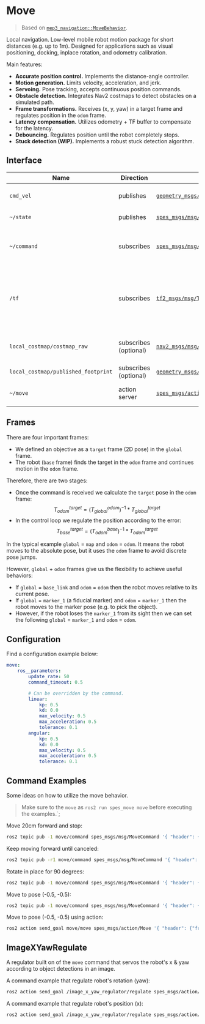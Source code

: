 # Move

> Based on [`mep3_navigation::MoveBehavior`](https://github.com/memristor/mep3/edit/main/mep3_navigation/src/move_behavior/README.md).

Local navigation. Low-level mobile robot motion package for short distances (e.g. up to 1m). Designed for applications such as visual positioning, docking, inplace rotation, and odometry calibration.

Main features:
- **Accurate position control.** Implements the distance-angle controller.
- **Motion generation.** Limits velocity, acceleration, and jerk.
- **Servoing.** Pose tracking, accepts continuous position commands.
- **Obstacle detection.** Integrates Nav2 costmaps to detect obstacles on a simulated path.
- **Frame transformations.** Receives (x, y, yaw) in a target frame and regulates position in the `odom` frame.
- **Latency compensation.** Utilizes odometry + TF buffer to compensate for the latency. 
- **Debouncing.** Regulates position until the robot completely stops.
- **Stuck detection (WIP).** Implements a robust stuck detection algorithm.

## Interface

| Name | Direction | Type | Description |
|---|---|---|---|
| `cmd_vel`   | publishes | [`geometry_msgs/msg/Twist`](http://docs.ros.org/en/melodic/api/geometry_msgs/html/msg/Twist.html) | Robot's velocity command |
| `~/state`   | publishes | [`spes_msgs/msg/MoveState`](../spes_msgs/msg/MoveState.msg) | Move state details |
| `~/command` | subscribes | [`spes_msgs/msg/MoveState`](../spes_msgs/msg/MoveCommand.msg) | Moves a robot to the target pose, can be continuous |
| `/tf`       | subscribes | [`tf2_msgs/msg/TFMessage`](http://docs.ros.org/en/melodic/api/tf2_msgs/html/msg/TFMessage.html) | Uses the TF tree to resolve odom, global, target, and base frames |
| `local_costmap/costmap_raw`  | subscribes (optional) | [`nav2_msgs/msg/Costmap`](https://github.com/ros-planning/navigation2/blob/main/nav2_msgs/msg/Costmap.msg) | Costmap for obstacles avoidance  |
| `local_costmap/published_footprint` | subscribes (optional) | [`geometry_msgs/msg/PolygonStamped`](http://docs.ros.org/en/noetic/api/geometry_msgs/html/msg/PolygonStamped.html) | Robot footprint |
| `~/move`    | action server | [`spes_msgs/action/Move`](../spes_msgs/action/Move.action) | Moves a robot to the target pose |

## Frames

There are four important frames:
- We defined an objective as a `target` frame (2D pose) in the `global` frame.
- The robot (`base` frame) finds the target in the `odom` frame and continues motion in the `odom` frame.

Therefore, there are two stages:
- Once the command is received we calculate the `target` pose in the `odom` frame: $$ T_{odom}^{target} = (T_{global}^{odom})^{-1} * T_{global}^{target} $$
- In the control loop we regulate the position according to the error: $$ T_{base}^{target} = (T_{odom}^{base})^{-1} * T_{odom}^{target} $$

In the typical example `global` = `map` and `odom` = `odom`.
It means the robot moves to the absolute pose, but it uses the `odom` frame to avoid discrete pose jumps.

However, `global` + `odom` frames give us the flexibility to achieve useful behaviors:
- If `global` = `base_link` and `odom` = `odom` then the robot moves relative to its current pose.
- If `global` = `marker_1` (a fiducial marker) and `odom` = `marker_1` then the robot moves to the marker pose (e.g. to pick the object). 
- However, if the robot loses the `marker_1` from its sight then we can set the following `global` = `marker_1` and `odom` = `odom`.

## Configuration

Find a configuration example below:
```yaml
move:
    ros__parameters:
        update_rate: 50
        command_timeout: 0.5

        # Can be overridden by the command.
        linear:
            kp: 0.5
            kd: 0.0
            max_velocity: 0.5
            max_acceleration: 0.5
            tolerance: 0.1
        angular:
            kp: 0.5
            kd: 0.0
            max_velocity: 0.5
            max_acceleration: 0.5
            tolerance: 0.1
```

## Command Examples

Some ideas on how to utilize the move behavior.

> Make sure to the `move` as `ros2 run spes_move move` before executing the examples.`;

Move 20cm forward and stop:
```bash
ros2 topic pub -1 move/command spes_msgs/msg/MoveCommand '{ "header": { "frame_id": "base_link" }, "odom_frame": "odom", "target": { "x": 0.2 }, "mode": 2 }'
```

Keep moving forward until canceled:
```bash
ros2 topic pub -r1 move/command spes_msgs/msg/MoveCommand '{ "header": { "frame_id": "base_link" }, "odom_frame": "odom", "target": { "x": 0.5 }, "mode": 2 }'
```

Rotate in place for 90 degrees:
```bash
ros2 topic pub -1 move/command spes_msgs/msg/MoveCommand '{ "header": { "frame_id": "base_link" }, "odom_frame": "odom", "target": { "theta": 1.507 }, "mode": 1 }'
```

Move to pose (-0.5, -0.5):
```bash
ros2 topic pub -1 move/command spes_msgs/msg/MoveCommand '{ "header": {"frame_id": "odom" }, "odom_frame": "odom", "target": { "x": -0.5, "y": -0.5 } }'
```

Move to pose (-0.5, -0.5) using action:
```bash
ros2 action send_goal move/move spes_msgs/action/Move '{ "header": {"frame_id": "odom" }, "odom_frame": "odom", "target": { "x": -0.5, "y": -0.5 } }'
```

## ImageXYawRegulate

A regulator built on of the `move` command that servos the robot's x & yaw according to object detections in an image.

A command example that regulate robot's rotation (yaw):
```bash
ros2 action send_goal /image_x_yaw_regulator/regulate spes_msgs/action/ImageXYawRegulate '{ "direction": 1, "tolerance": 0.02, "image_segment": 0.5 }'
```

A command example that regulate robot's position (x):
```bash
ros2 action send_goal /image_x_yaw_regulator/regulate spes_msgs/action/ImageXYawRegulate '{ "direction": 0, "tolerance": 0.05, "image_segment": 0.5 }'
```
